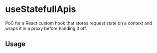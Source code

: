 # useStatefullApis

PoC for a React custom hook that stores request state on a context and wraps it in a proxy before handing it off.

## Usage

```

```
